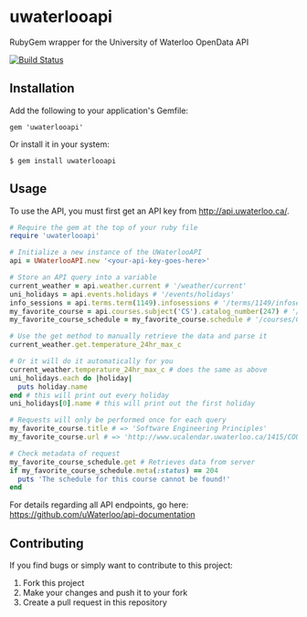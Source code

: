 uwaterlooapi
============

RubyGem wrapper for the University of Waterloo OpenData API

[![Build Status](https://travis-ci.org/amsardesai/uwaterlooapi.svg?branch=master)](https://travis-ci.org/amsardesai/uwaterlooapi)

## Installation

Add the following to your application's Gemfile:

    gem 'uwaterlooapi'

Or install it in your system:

    $ gem install uwaterlooapi

## Usage

To use the API, you must first get an API key from http://api.uwaterloo.ca/.

```ruby
# Require the gem at the top of your ruby file
require 'uwaterlooapi'

# Initialize a new instance of the UWaterlooAPI
api = UWaterlooAPI.new '<your-api-key-goes-here>'

# Store an API query into a variable
current_weather = api.weather.current # '/weather/current'
uni_holidays = api.events.holidays # '/events/holidays'
info_sessions = api.terms.term(1149).infosessions # '/terms/1149/infosessions'
my_favorite_course = api.courses.subject('CS').catalog_number(247) # '/courses/CS/247'
my_favorite_course_schedule = my_favorite_course.schedule # '/courses/CS/247/schedule'

# Use the get method to manually retrieve the data and parse it
current_weather.get.temperature_24hr_max_c

# Or it will do it automatically for you
current_weather.temperature_24hr_max_c # does the same as above
uni_holidays.each do |holiday|
  puts holiday.name
end # this will print out every holiday
uni_holidays[0].name # this will print out the first holiday

# Requests will only be performed once for each query
my_favorite_course.title # => 'Software Engineering Principles'
my_favorite_course.url # => 'http://www.ucalendar.uwaterloo.ca/1415/COURSE/course-CS.html#CS247'

# Check metadata of request
my_favorite_course_schedule.get # Retrieves data from server
if my_favorite_course_schedule.meta(:status) == 204
  puts 'The schedule for this course cannot be found!'
end
```

For details regarding all API endpoints, go here: https://github.com/uWaterloo/api-documentation

## Contributing

If you find bugs or simply want to contribute to this project:

1. Fork this project
2. Make your changes and push it to your fork
3. Create a pull request in this repository
